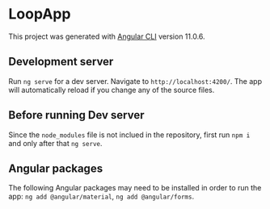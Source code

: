 # LoopApp

This project was generated with [Angular CLI](https://github.com/angular/angular-cli) version 11.0.6.

## Development server

Run `ng serve` for a dev server. Navigate to `http://localhost:4200/`. The app will automatically reload if you change any of the source files.

## Before running Dev server

Since the `node_modules` file is not inclued in the repository, first run `npm i` and only after that `ng serve`.

## Angular packages

The following Angular packages may need to be installed in order to run the app: `ng add @angular/material`, `ng add @angular/forms`.
